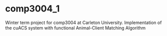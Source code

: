 # comp3004_1
Winter term project for comp3004 at Carleton University. Implementation of the cuACS system with functional Animal-Client Matching Algorithm
